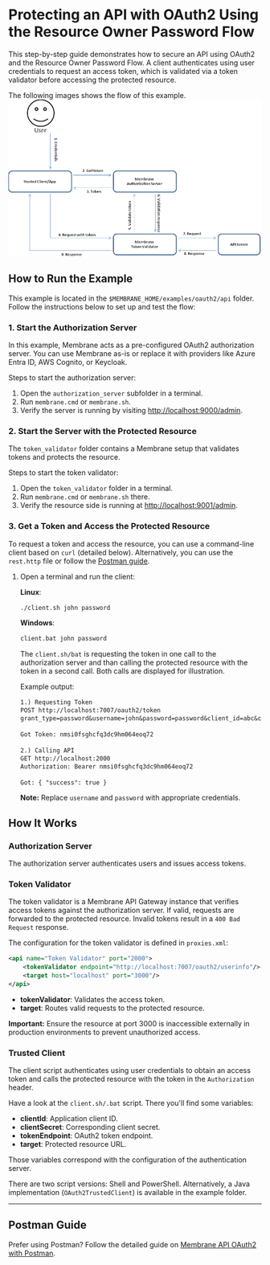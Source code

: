 # Protecting an API with OAuth2 Using the Resource Owner Password Flow

This step-by-step guide demonstrates how to secure an API using OAuth2 and the Resource Owner Password Flow. A client authenticates using user credentials to request an access token, which is validated via a token validator before accessing the protected resource.

The following images shows the flow of this example.
![OAuth2 Password flow for APIs](oauth2-password-flow-for-apis.png)

## How to Run the Example

This example is located in the `$MEMBRANE_HOME/examples/oauth2/api` folder. Follow the instructions below to set up and test the flow:

### 1. Start the Authorization Server

In this example, Membrane acts as a pre-configured OAuth2 authorization server. You can use Membrane as-is or replace it with providers like Azure Entra ID, AWS Cognito, or Keycloak.

Steps to start the authorization server:
1. Open the `authorization_server` subfolder in a terminal.
2. Run `membrane.cmd` or `membrane.sh`.
3. Verify the server is running by visiting [http://localhost:9000/admin](http://localhost:9000/admin).

### 2. Start the Server with the Protected Resource

The `token_validator` folder contains a Membrane setup that validates tokens and protects the resource.

Steps to start the token validator:
1. Open the `token_validator` folder in a terminal.
2. Run `membrane.cmd` or `membrane.sh` there.
3. Verify the resource side is running at [http://localhost:9001/admin](http://localhost:9001/admin).

### 3. Get a Token and Access the Protected Resource

To request a token and access the resource, you can use a command-line client based on `curl` (detailed below). Alternatively, you can use the `rest.http` file or follow the [Postman guide](https://membrane-api.io/security/oauth2-using-postman/).

1. Open a terminal and run the client:

   **Linux**:  
   ```bash
   ./client.sh john password
   ```

   **Windows**:  
   ```cmd
   client.bat john password
   ```

   The `client.sh/bat` is requesting the token in one call to the authorization server and than calling the protected resource with the token in a second call. Both calls are displayed for illustration.

   Example output:
   ```
   1.) Requesting Token
   POST http://localhost:7007/oauth2/token
   grant_type=password&username=john&password=password&client_id=abc&client_secret=def
   
   Got Token: nmsi0fsghcfq3dc9hm064eoq72

   2.) Calling API
   GET http://localhost:2000
   Authorization: Bearer nmsi0fsghcfq3dc9hm064eoq72

   Got: { "success": true }
   ```

   **Note:** Replace `username` and `password` with appropriate credentials.



## How It Works

### Authorization Server

The authorization server authenticates users and issues access tokens.

### Token Validator

The token validator is a Membrane API Gateway instance that verifies access tokens against the authorization server. If valid, requests are forwarded to the protected resource. Invalid tokens result in a `400 Bad Request` response.

The configuration for the token validator is defined in `proxies.xml`:

```xml
<api name="Token Validator" port="2000">
    <tokenValidator endpoint="http://localhost:7007/oauth2/userinfo"/>
    <target host="localhost" port="3000"/>
</api>
```

- **tokenValidator**: Validates the access token.
- **target**: Routes valid requests to the protected resource.

**Important:** Ensure the resource at port 3000 is inaccessible externally in production environments to prevent unauthorized access.

### Trusted Client

The client script authenticates using user credentials to obtain an access token and calls the protected resource with the token in the `Authorization` header.

Have a look at the `client.sh/.bat` script. There you'll find some variables:

- **clientId**: Application client ID.
- **clientSecret**: Corresponding client secret.
- **tokenEndpoint**: OAuth2 token endpoint.
- **target**: Protected resource URL.

Those variables correspond with the configuration of the authentication server.

There are two script versions: Shell and PowerShell. Alternatively, a Java implementation (`OAuth2TrustedClient`) is available in the example folder.

---

## Postman Guide

Prefer using Postman? Follow the detailed guide on [Membrane API OAuth2 with Postman](https://membrane-api.io/security/oauth2-using-postman/).